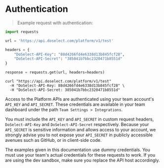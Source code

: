 # Authentication

> Example request with authentication:

```python
import requests

url = 'https://api.doselect.com/platform/v1/test'

headers = {
    "DoSelect-API-Key": "88d4266fd4e6338d13b845fcf28",
    "DoSelect-API-Secret": "385041b7bbc2320471b8551d"
}

response = requests.get(url, headers=headers)
```

```shell
curl "https://api.doselect.com/platform/v1/test"
  -H "DoSelect-API-Key: 88d4266fd4e6338d13b845fcf28" \
  -H "DoSelect-API-Secret: 385041b7bbc2320471b8551d"
```

Access to the Platform APIs are authenticated using your team account's `API_KEY` and `API_SECRET`.
These credentials are available in your team dashboard under the path `Team Settings > Integrations`.

You must include the `API_KEY` and `API_SECRET` in custom request headers, `DoSelect-API-Key` and `DoSelect-API-Secret` respectively.
Because your `API_SECRET` is sensitive information and allows access to your account, we strongly advise you to not expose your `API_SECRET`
in publicly accessible avenues such as GitHub, or in client-side code.

<aside class="notice">
The examples given in this documentation use dummy credentials. You must use your team's actual credentials for these requests to work.
If you are using the dev sandbox, make sure you replace the API host accordingly.
</aside>